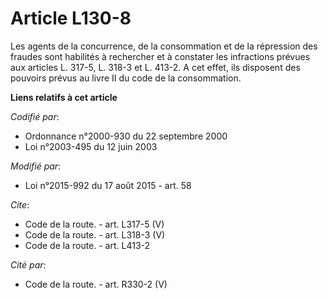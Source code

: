 # Article L130-8

Les agents de la concurrence, de la consommation et de la répression des fraudes sont habilités à rechercher et à constater
les infractions prévues aux articles L. 317-5, L. 318-3 et L. 413-2. A cet effet, ils disposent des pouvoirs prévus au livre
II du code de la consommation.

**Liens relatifs à cet article**

_Codifié par_:

  - Ordonnance n°2000-930 du 22 septembre 2000
  - Loi n°2003-495 du 12 juin 2003

_Modifié par_:

  - Loi n°2015-992 du 17 août 2015 - art. 58

_Cite_:

  - Code de la route. - art. L317-5 (V)
  - Code de la route. - art. L318-3 (V)
  - Code de la route. - art. L413-2

_Cité par_:

  - Code de la route. - art. R330-2 (V)
